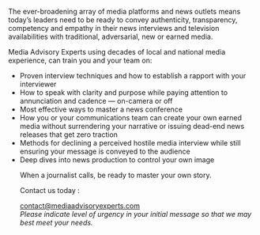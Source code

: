   <p>
            The ever-broadening array of media platforms and news outlets means
            today’s leaders need to be ready to convey authenticity,
            transparency, competency and empathy in their news interviews and
            television availabilities with traditional, adversarial, new or
            earned media.
          </p>
          <p>
            <span class="font-[Poppins] font-bold">
              Media Advisory Experts</span
            > using decades of local and national media experience, can train
            you and your team on:
          </p>
          <ul class="list-disc space-y-3 ml-6">
            <li>
              Proven interview techniques and how to establish a rapport with
              your interviewer
            </li>
            <li>
              How to speak with clarity and purpose while paying attention to
              annunciation and cadence — on-camera or off
            </li>
            <li>Most effective ways to master a news conference</li>
            <li>
              How you or your communications team can create your own earned
              media without surrendering your narrative or issuing dead-end news
              releases that get zero traction
              <li>
                Methods for declining a perceived hostile media interview while
                still ensuring your message is conveyed to the audience
              </li>
              <li>Deep dives into news production to control your own image</li>
            </li>
            <p>When a journalist calls, be ready to master your own story.</p>
            <p class="lg:text-xl font-[Poppins] pb-4">Contact us today :</p>
            <a
              href="mailto:contact@mediaadvisoryexperts.com"
              class="lg:text-xl sm:text-sm font-semibold font-[Poppins] text-blue"
              >contact@mediaadvisoryexperts.com</a
            >
            <br />
            <i id="Legal" class="lg:text-xl">
              Please indicate level of urgency in your initial message so that
              we may best meet your needs.
            </i>
          </ul>
